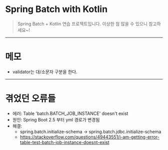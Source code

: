 # Spring Batch with Kotlin

> Spring Batch + Kotlin 연습 프로젝트입니다.
> 이상한 점 많을 수 있으니 참고하세요~!

---

# 메모
- validator는 대/소문자 구분을 한다.

---

# 겪었던 오류들
- 에러: Table 'batch.BATCH_JOB_INSTANCE' doesn't exist  
- 원인: Spring Boot 2.5 부터 yml 경로가 변경됨  
- 해결:   
  - spring.batch.initialize-schema -> spring.batch.jdbc.initialize-schema  
  - https://stackoverflow.com/questions/49443551/i-am-getting-error-table-test-batch-job-instance-doesnt-exist

